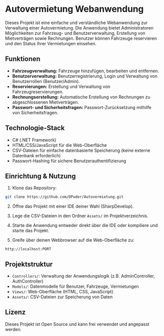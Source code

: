 
# Autovermietung Webanwendung

Dieses Projekt ist eine einfache und verständliche Webanwendung zur Verwaltung einer Autovermietung. Die Anwendung bietet Administratoren Möglichkeiten zur Fahrzeug- und Benutzerverwaltung, Erstellung von Mietverträgen sowie Rechnungen. Benutzer können Fahrzeuge reservieren und den Status ihrer Vermietungen einsehen.

## Funktionen

- **Fahrzeugverwaltung:** Fahrzeuge hinzufügen, bearbeiten und entfernen.
- **Benutzerverwaltung:** Benutzerregistrierung, Login und Verwaltung von Benutzerrollen (Benutzer/Admin).
- **Reservierungen:** Erstellung und Verwaltung von Fahrzeugreservierungen.
- **Rechnungserstellung:** Automatische Erstellung von Rechnungen zu abgeschlossenen Mietverträgen.
- **Passwort- und Sicherheitsfragen:** Passwort-Zurücksetzung mithilfe von Sicherheitsfragen.

## Technologie-Stack

- C# (.NET Framework)
- HTML/CSS/JavaScript für die Web-Oberfläche
- CSV-Dateien für einfache datenbasierte Speicherung (keine externe Datenbank erforderlich)
- Passwort-Hashing für sichere Benutzerauthentifizierung

## Einrichtung & Nutzung

1. Klone das Repository:
```bash
git clone https://github.com/OPuder/Autovermietung.git
```

2. Öffne das Projekt mit einer IDE deiner Wahl (SharpDevelop).

3. Lege die CSV-Dateien in den Ordner `Assets/` im Projektverzeichnis.

4. Starte die Anwendung entweder direkt über die IDE oder kompiliere und starte das Projekt.

5. Greife über deinen Webbrowser auf die Web-Oberfläche zu:
```
http://localhost:PORT
```

## Projektstruktur

- `Controllers/`: Verwaltung der Anwendungslogik (z.B. AdminController, AuthController)
- `Models/`: Datenmodelle für Benutzer, Fahrzeuge, Vermietungen
- `Views/`: Web-Oberfläche (HTML, CSS, JavaScript)
- `Assets/`: CSV-Dateien zur Speicherung von Daten

## Lizenz

Dieses Projekt ist Open Source und kann frei verwendet und angepasst werden.
